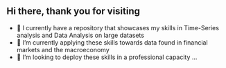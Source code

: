 ## Hi there, thank you for visiting


- 🔭 I currently have a repository that showcases my skills in Time-Series analysis and Data Analysis on large datasets
- 🌱 I’m currently applying these skills towards data found in financial markets and the macroeconomy
- 👯 I’m looking to deploy these skills in a professional capacity ...
  


